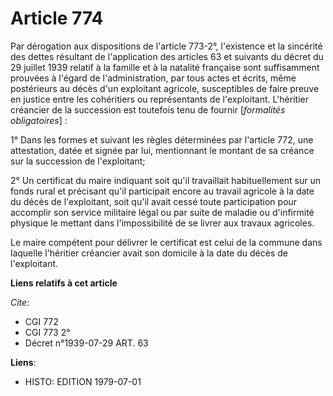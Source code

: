 # Article 774

Par dérogation aux dispositions de l'article 773-2°, l'existence et la sincérité des dettes résultant de l'application des
articles 63 et suivants du décret du 29 juillet 1939 relatif à la famille et à la natalité française sont suffisamment
prouvées à l'égard de l'administration, par tous actes et écrits, même postérieurs au décès d'un exploitant agricole,
susceptibles de faire preuve en justice entre les cohéritiers ou représentants de l'exploitant. L'héritier créancier de la
succession est toutefois tenu de fournir [*formalités obligatoires*] :

1° Dans les formes et suivant les règles déterminées par l'article 772, une attestation, datée et signée par lui, mentionnant
le montant de sa créance sur la succession de l'exploitant;

2° Un certificat du maire indiquant soit qu'il travaillait habituellement sur un fonds rural et précisant qu'il participait
encore au travail agricole à la date du décès de l'exploitant, soit qu'il avait cessé toute participation pour accomplir son
service militaire légal ou par suite de maladie ou d'infirmité physique le mettant dans l'impossibilité de se livrer aux
travaux agricoles.

Le maire compétent pour délivrer le certificat est celui de la commune dans laquelle l'héritier créancier avait son domicile
à la date du décès de l'exploitant.

**Liens relatifs à cet article**

_Cite_:

  - CGI 772
  - CGI 773 2°
  - Décret n°1939-07-29 ART. 63

**Liens**:

  - HISTO: EDITION 1979-07-01
